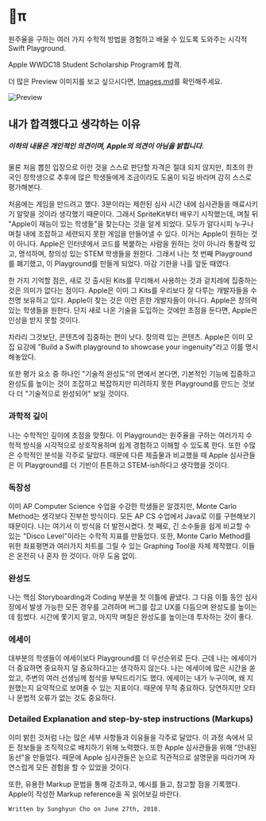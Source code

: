 # π

원주율을 구하는 여러 가지 수학적 방법을 경험하고 배울 수 있도록 도와주는 시각적 Swift Playground.

Apple WWDC18 Student Scholarship Program에 합격.

더 많은 Preview 이미지를 보고 싶으시다면, [Images.md](https://github.com/anaclumos/WWDC2018-Scholarship-Submission/blob/master/Images.md)를 확인해주세요.

![Preview](https://github.com/anaclumos/WWDC2018-Scholarship-Submission/blob/master/Preview.png)

## 내가 합격했다고 생각하는 이유

##### 이하의 내용은 개인적인 의견이며, Apple의 의견이 아님을 밝힙니다.

물론 처음 뽑힌 입장으로 이런 것을 스스로 판단할 자격은 절대 되지 않지만, 최초의 한국인 장학생으로 추후에 많은 학생들에게 조금이라도 도움이 되길 바라며 감히 스스로 평가해본다.

처음에는 게임을 만드려고 했다. 3분이라는 제한된 심사 시간 내에 심사관들을 매료시키기 알맞을 것이라 생각했기 때문이다. 그래서 SpriteKit부터 배우기 시작했는데, 며칠 뒤 "Apple이 재능이 있는 학생들"을 찾는다는 것을 알게 되었다. 모두가 알다시피 누구나 며칠 내에 조잡하고 세련되지 못한 게임을 만들어낼 수 있다. 이거는 Apple이 원하는 것이 아니다. Apple은 인터넷에서 코드를 복붙하는 사람을 원하는 것이 아니라 통찰력 있고, 명석하며, 창의성 있는 STEM 학생들을 원한다. 그래서 나는 첫 번째 Playground를 폐기했고, 이 Playground를 만들게 되었다. 마감 기한을 나흘 앞둔 때였다.

한 가지 기억할 점은, 새로 갓 출시된 Kits를 무리해서 사용하는 것과 겉치레에 집중하는 것은 의미가 없다는 점이다. Apple은 이미 그 Kits를 우리보다 잘 다루는 개발자들을 수 천명 보유하고 있다. Apple이 찾는 것은 이런 흔한 개발자들이 아니다. Apple은 창의력 있는 학생들을 원한다. 단지 새로 나온 기술을 도입하는 것에만 초점을 둔다면, Apple은 인상을 받지 못할 것이다.

차라리 그것보단, 콘텐츠에 집중하는 편이 낫다. 창의력 있는 콘텐츠. Apple은 이미 모집 요강에 "Build a Swift playground to showcase your ingenuity"라고 이를 명시해놓았다.

또한 평가 요소 중 하나인 "기술적 완성도"의 면에서 본다면, 기본적인 기능에 집중하고 완성도를 높이는 것이 조잡하고 복잡하지만 미려하지 못한 Playground를 만드는 것보다 더 "기술적으로 완성되어" 보일 것이다.

### 과학적 깊이
나는 수학적인 깊이에 초점을 맞췄다. 이 Playground는 원주율을 구하는 여러가지 수학적 방식을 시각적으로 상호작용하며 쉽게 경험하고 이해할 수 있도록 한다. 또한 수많은 수학적인 분석을 각주로 달았다. 때문에 다른 제출물과 비교했을 때 Apple 심사관들은 이 Playground를 더 기반이 튼튼하고 STEM-ish하다고 생각했을 것이다.

### 독창성
이미 AP Computer Science 수업을 수강한 학생들은 알겠지만, Monte Carlo Method는 생각보다 진부한 방식이다. 모든 AP CS 수업에서 Java로 이를 구현해보기 때문이다. 나는 여기서 이 방식을 더 발전시켰다. 첫 째로, 긴 소수들을 쉽게 비교할 수 있는 "Disco Level"이라는 수학적 지표를 만들었다. 또한, Monte Carlo Method를 위한 좌표평면과 여러가지 차트를 그릴 수 있는 Graphing Tool을 자체 제작했다. 이들은 온전히 나 혼자 한 것이다. 아무 도움 없이.

### 완성도
나는 핵심 Storyboarding과 Coding 부분을 첫 이틀에 끝냈다. 그 다음 이틀 동안 심사장에서 발생 가능한 모든 경우를 고려하며 버그를 잡고 UX를 다듬으며 완성도를 높이는 데 힘썼다. 시간에 쫓기지 말고, 마지막 며칠은 완성도를 높이는데 투자하는 것이 좋다.

### 에세이
대부분의 학생들이 에세이보다 Playground를 더 우선순위로 든다. 근데 나는 에세이가 더 중요하면 중요하지 덜 중요하다고는 생각하지 않는다. 나는 에세이에 많은 시간을 쏟았고, 주변의 여러 선생님께 첨삭을 부탁드리기도 했다. 에세이는 내가 누구이며, 왜 지원했는지 요약적으로 보여줄 수 있는 지표이다. 때문에 무척 중요하다. 당연하지만 오타나 문법적 오류가 없는 것도 중요하다.

### Detailed Explanation and step-by-step instructions (Markups)
이미 밝힌 것처럼 나는 많은 세부 사항들과 이유들을 각주로 달았다. 이 과정 속에서 모든 정보들을 조직적으로 배치하기 위해 노력했다. 또한 Apple 심사관들을 위해 "안내된 동선"을 만들었다. 때문에 Apple 심사관들은 눈으로 직관적으로 설명문을 따라가며 자연스럽게 모든 경험을 할 수 있었을 것이다. 

또한, 유용한 Markup 문법을 통해 강조하고, 예시를 들고, 참고할 점을 기록했다. Apple이 작성한 Markup reference을 꼭 읽어보길 바란다.


    Written by Sunghyun Cho on June 27th, 2018.